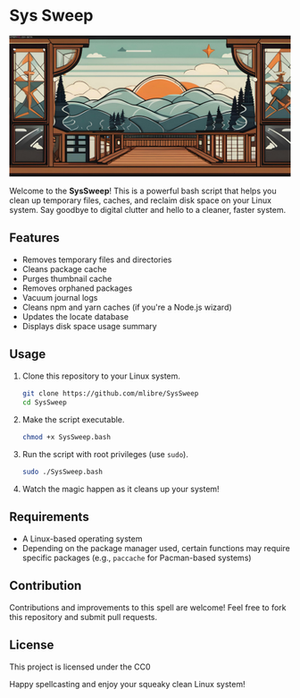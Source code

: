# Sys Sweep

![image](./nice.jpg)

Welcome to the **SysSweep**! This is a powerful bash script that helps you clean up temporary files, caches, and reclaim disk space on your Linux system. Say goodbye to digital clutter and hello to a cleaner, faster system.

## Features

- Removes temporary files and directories
- Cleans package cache
- Purges thumbnail cache
- Removes orphaned packages
- Vacuum journal logs
- Cleans npm and yarn caches (if you're a Node.js wizard)
- Updates the locate database
- Displays disk space usage summary

## Usage

1. Clone this repository to your Linux system.

   ```bash
   git clone https://github.com/mlibre/SysSweep
   cd SysSweep
   ```

2. Make the script executable.

   ```bash
   chmod +x SysSweep.bash
   ```

3. Run the script with root privileges (use `sudo`).

   ```bash
   sudo ./SysSweep.bash
   ```

4. Watch the magic happen as it cleans up your system!

## Requirements

- A Linux-based operating system
- Depending on the package manager used, certain functions may require specific packages (e.g., `paccache` for Pacman-based systems)

## Contribution

Contributions and improvements to this spell are welcome! Feel free to fork this repository and submit pull requests.

## License

This project is licensed under the CC0

Happy spellcasting and enjoy your squeaky clean Linux system!
